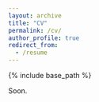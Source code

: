 ```yaml
---
layout: archive
title: "CV"
permalink: /cv/
author_profile: true
redirect_from:
  - /resume
---
```


{% include base_path %}

Soon.
